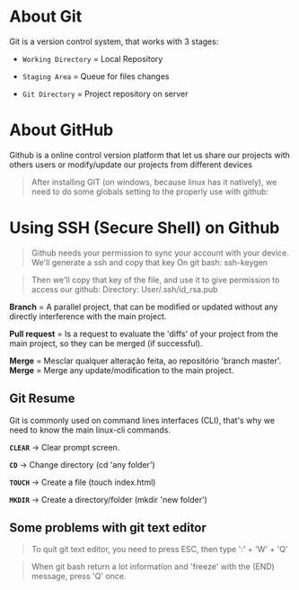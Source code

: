 # About Git

Git is a version control system, that works with 3 stages:

* `Working Directory` = Local Repository

* `Staging Area` = Queue for files changes

* `Git Directory` = Project repository on server


# About GitHub 
Github is a online control version platform that let us share our projects with others users or modify/update our projects from different devices


>After installing GIT (on windows, because linux has it natively), we need to do some globals setting to the properly use with github: 

# Using SSH (Secure Shell) on Github

>Github needs your permission to sync your account with your device. We'll generate a ssh and copy that key
>	On git bash:
	ssh-keygen

>Then we'll copy that key of the file, and use it to give permission to access our github:
>	Directory:
	User/.ssh/id_rsa.pub



**Branch** = A parallel project, that can be modified or updated without any directly interference with the main project.

**Pull request** = Is a request to evaluate the 'diffs' of your project from the main project, so they can be merged (if successful).

**Merge** = Mesclar qualquer alteração feita, ao repositório 'branch master'.
**Merge** = Merge any update/modification to the main project.




## Git Resume

Git is commonly used on command lines interfaces (CLI), that's why we need to know the main linux-cli commands.

**`CLEAR`**	-> Clear prompt screen.

**`CD`** 	-> Change directory (cd 'any folder')

**`TOUCH`** -> Create a file (touch index.html)

**`MKDIR`** -> Create a directory/folder (mkdir 'new folder')


## Some problems with git text editor

>To quit git text editor, you need to press ESC, then type ':' + 'W' + 'Q'

>When git bash return a lot information and 'freeze' with the (END) message, press 'Q' once.
